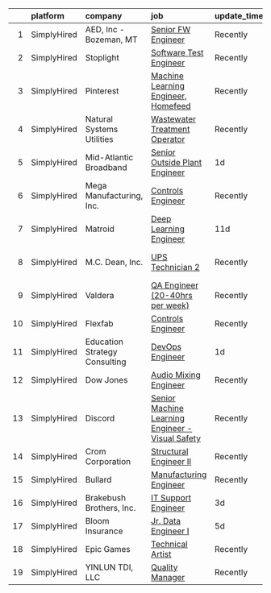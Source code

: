 

|    | platform    | company                       | job                                                                                                                                                          | update_time   | location                  |
|---:|:------------|:------------------------------|:-------------------------------------------------------------------------------------------------------------------------------------------------------------|:--------------|:--------------------------|
|  1 | SimplyHired | AED, Inc - Bozeman, MT        | [Senior FW Engineer](https://www.simplyhired.com/job/zINmUZXgScoXXgS_gyiF3t60esMGL8VWIM8nJ8Kv2CvxPHXAK-fHew?q=visual+engineer)                               | Recently      | Bozeman, MT               |
|  2 | SimplyHired | Stoplight                     | [Software Test Engineer](https://www.simplyhired.com/job/HK_8zDF2_QL4HjJbn3PDAsNNxHO1eCFtYQXGdqSQDkR6dl3BH17y6Q?q=visual+engineer)                           | Recently      | Remote                    |
|  3 | SimplyHired | Pinterest                     | [Machine Learning Engineer, Homefeed](https://www.simplyhired.com/job/roy06GuquqD_Nf3roSxh6gDIwJkzuUxyb_eTeO_o81goBVwxNLX5Dg?q=visual+engineer)              | Recently      | Remote                    |
|  4 | SimplyHired | Natural Systems Utilities     | [Wastewater Treatment Operator](https://www.simplyhired.com/job/6-3WDH5fq3Lb1XVdL2qF_-4XnGvK8LG6xt9Z5n4QFQPeYkt5mHUUAw?q=visual+engineer)                    | Recently      | Brewster, MA              |
|  5 | SimplyHired | Mid-Atlantic Broadband        | [Senior Outside Plant Engineer](https://www.simplyhired.com/job/ICGhglVn08P4tI9p5WeAec0S6SL0Z-g68i6q04JGXDaEmPseOGjrbA?q=visual+engineer)                    | 1d            | South Boston, VA          |
|  6 | SimplyHired | Mega Manufacturing, Inc.      | [Controls Engineer](https://www.simplyhired.com/job/A-PuLvSL_MSX4LQRH98oIWQQrXj2TQ7eGS_jFvpYgV-Fy8o4GRfiNw?q=visual+engineer)                                | Recently      | Rockford, IL              |
|  7 | SimplyHired | Matroid                       | [Deep Learning Engineer](https://www.simplyhired.com/job/xofsgD9Ha-DzI8J0O4RF8mXePRzpQB8OU0fnYUu5vL-7Ce7xljjeEg?q=visual+engineer)                           | 11d           | Palo Alto, CA             |
|  8 | SimplyHired | M.C. Dean, Inc.               | [UPS Technician 2](https://www.simplyhired.com/job/jmSBsaQ3Jvxs4llK2eCQuud1me6ZlIgpnsFb4gES_b4Fl6NG5z_k_A?q=visual+engineer)                                 | Recently      | Boydton, VA +12 locations |
|  9 | SimplyHired | Valdera                       | [QA Engineer (20-40hrs per week)](https://www.simplyhired.com/job/Px7S1g5294yIX1imvIY6_GnFzH85keK7yj3OwNwJHVhxsWsTvHsxSA?q=visual+engineer)                  | Recently      | United States             |
| 10 | SimplyHired | Flexfab                       | [Controls Engineer](https://www.simplyhired.com/job/2gFI6opsyTVUh0gHOENnlRP6IrDRrC9oiciqVdP6V4S9ETuCV4aPtQ?q=visual+engineer)                                | Recently      | Hastings, MI              |
| 11 | SimplyHired | Education Strategy Consulting | [DevOps Engineer](https://www.simplyhired.com/job/8Kf9h_syCWBI7GuL8SgV8Ljc_rC1peJZ6sBmBRP1YQRj3yS_W9YESg?q=visual+engineer)                                  | 1d            | Remote                    |
| 12 | SimplyHired | Dow Jones                     | [Audio Mixing Engineer](https://www.simplyhired.com/job/mYBxqupVmRoT43f7LmDVlrB_XLeqR2fODO2G3gz--Ccz5u-QLSZRUg?q=visual+engineer)                            | Recently      | New York, NY              |
| 13 | SimplyHired | Discord                       | [Senior Machine Learning Engineer - Visual Safety](https://www.simplyhired.com/job/-DajR8tSeZDJoy59uC2xSQXae7hfCsFg7KaHdAnek8rG6Om72s3gKQ?q=visual+engineer) | Recently      | San Francisco, CA         |
| 14 | SimplyHired | Crom Corporation              | [Structural Engineer II](https://www.simplyhired.com/job/_BvelAkuqzHO1DrJ-URNUdGMF2adOr3MasrKEx9ql3PeqnHINbK_0A?q=visual+engineer)                           | Recently      | Gainesville, FL           |
| 15 | SimplyHired | Bullard                       | [Manufacturing Engineer](https://www.simplyhired.com/job/HA6LOzvvHyqR1qdolmF2J9YLLEYqCrt3305EyFYjD-Y31pLzZfaUaw?q=visual+engineer)                           | Recently      | Lexington, KY             |
| 16 | SimplyHired | Brakebush Brothers, Inc.      | [IT Support Engineer](https://www.simplyhired.com/job/abZ9zYghbBoJk8966Q15pino0GQVpbciwMAGrbU5ejwS747ewkRtVg?q=visual+engineer)                              | 3d            | Madison, WI               |
| 17 | SimplyHired | Bloom Insurance               | [Jr. Data Engineer I](https://www.simplyhired.com/job/uCcIsSE-HblEhj2UddF0wB2jzt5mkBgUKuIh4DloimRv24xnrJr53Q?q=visual+engineer)                              | 5d            | Remote                    |
| 18 | SimplyHired | Epic Games                    | [Technical Artist](https://www.simplyhired.com/job/iQyBHJVXYEr1fA8aRnN9qYZEeEwMuy2JEdUBPyBlmvgF0qwd74WVow?q=visual+engineer)                                 | Recently      | Cary, NC                  |
| 19 | SimplyHired | YINLUN TDI, LLC               | [Quality Manager](https://www.simplyhired.com/job/LUwtta6wQ5h9sc7WreBgfyh9gO_DqZZuY_J1Kika5VDBczYuh3ficw?q=visual+engineer)                                  | Recently      | Morton, IL                |